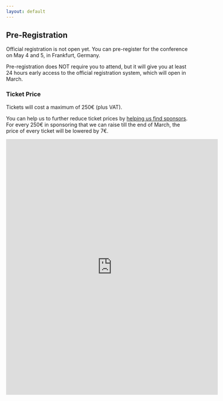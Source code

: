 ```yaml
---
layout: default
---
```


## Pre-Registration

Official registration is not open yet. You can pre-register for the conference
on May 4 and 5, in Frankfurt, Germany.

Pre-registration does NOT require you to attend, but it will give you at
least 24 hours early access to the official registration system,
which will open in March.

### Ticket Price

Tickets will cost a maximum of 250€ (plus VAT).

You can help us to further reduce ticket prices by [helping us find
sponsors](/sponsoring.html). For every 250€ in sponsoring that we can raise
till the end of March, the price of every ticket will be lowered by 7€.

<iframe src="https://docs.google.com/forms/d/1CZ9eg2hWHLAkkumk5I4Xt8-XF6owFtbm2s0qJbuaHHY/viewform?embedded=true" width="580" height="700" frameborder="0" marginheight="0" marginwidth="0">Wird geladen...</iframe>

